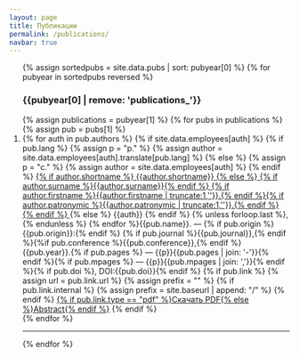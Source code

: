 ```yaml
---
layout: page
title: Публикации
permalink: /publications/
navbar: true
---
```

<ol>
{% assign sortedpubs = site.data.pubs | sort: pubyear[0] %}
{% for pubyear in sortedpubs reversed %}
<h3><b>{{pubyear[0] | remove: 'publications_'}}</b></h3>
{% assign publications = pubyear[1] %}
{% for pubs in publications %}
{% assign pub = pubs[1] %}
<li>
 {% for auth in pub.authors %}
  {% if site.data.employees[auth] %}
	 {% if pub.lang %}
   {% assign p = "p." %}
   {% assign author = site.data.employees[auth].translate[pub.lang] %}
   {% else %}
   {% assign p = "c." %}
   {% assign author = site.data.employees[auth] %}
   {% endif %}
   <a href="{{site.baseurl}}/employees/#{{ name }}"> 
 	  {% if author.shortname %}
     {{author.shortname}}
    {% else %}
     {% if author.surname %}{{author.surname}}{% endif %}
     {% if author.firstname %}{{author.firstname | truncate:1,''}}.{% endif %}{% if author.patronymic %}{{author.patronymic | truncate:1,''}}.{% endif %}
    {% endif %}
   </a>
  {% else %}
   {{auth}}
  {% endif %}
   {% unless forloop.last %},{% endunless %}
  {% endfor %}{{pub.name}}. — {% if pub.origin %}{{pub.origin}}:{% endif %} {% if pub.journal %}{{pub.journal}},{% endif %}{%if pub.conference %}{{pub.conference}},{% endif %} {{pub.year}}.{% if pub.pages %} — {{p}}{{pub.pages | join: '-'}}{% endif %}{% if pub.mpages %} — {{p}}{{pub.mpages | join: ','}}{% endif %}{% if pub.doi %}, DOI:{{pub.doi}}{% endif %}
	{% if pub.link %}
		{% assign url = pub.link.url %}
		{% assign prefix = "" %}
		{% if pub.link.internal %}
			{% assign prefix = site.baseurl | append: "/" %}
		{% endif %}
		<a href="{{prefix}}{{url}}">{% if pub.link.type == "pdf" %}Скачать PDF{% else %}Abstract{% endif %}</a>
	{% endif %}
	</li>
{% endfor %}
<hr>
{% endfor %}
</ol>
